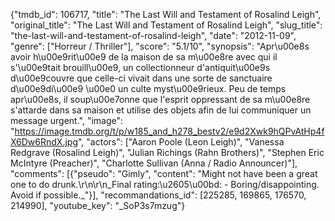 {"tmdb_id": 106717, "title": "The Last Will and Testament of Rosalind Leigh", "original_title": "The Last Will and Testament of Rosalind Leigh", "slug_title": "the-last-will-and-testament-of-rosalind-leigh", "date": "2012-11-09", "genre": ["Horreur / Thriller"], "score": "5.1/10", "synopsis": "Apr\u00e8s avoir h\u00e9rit\u00e9 de la maison de sa m\u00e8re avec qui il s'\u00e9tait brouill\u00e9, un collectionneur d'antiquit\u00e9s d\u00e9couvre que celle-ci vivait dans une sorte de sanctuaire d\u00e9di\u00e9 \u00e0 un culte myst\u00e9rieux. Peu de temps apr\u00e8s, il soup\u00e7onne que l'esprit oppressant de sa m\u00e8re s'attarde dans sa maison et utilise des objets afin de lui communiquer un message urgent.", "image": "https://image.tmdb.org/t/p/w185_and_h278_bestv2/e9d2Xwk9hQPvAtHp4fX6Dw6RndX.jpg", "actors": ["Aaron Poole (Leon Leigh)", "Vanessa Redgrave (Rosalind Leigh)", "Julian Richings (Rahn Brothers)", "Stephen Eric McIntyre (Preacher)", "Charlotte Sullivan (Anna / Radio Announcer)"], "comments": [{"pseudo": "Gimly", "content": "Might not have been a great one to do drunk.\r\n\r\n_Final rating:\u2605\u00bd: - Boring/disappointing. Avoid if possible._"}], "recommandations_id": [225285, 169865, 176570, 214990], "youtube_key": "_SoP3s7mzug"}